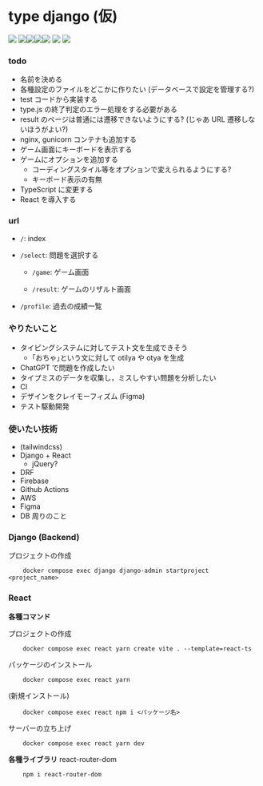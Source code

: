# type django (仮)

![](https://github.com/tf63/type_django/actions/workflows/django.yml/badge.svg)
<img src="https://img.shields.io/badge/-Django-092E20.svg?logo=django&style=flat"><img src="https://img.shields.io/badge/-React-555.svg?logo=react&style=flat"><img src="https://img.shields.io/badge/-Docker-EEE.svg?logo=docker&style=flat"><img src="https://img.shields.io/badge/-Amazon%20AWS-232F3E.svg?logo=amazon-aws&style=flat">
![](https://img.shields.io/github/repo-size/tf63/type_django)
![](https://img.shields.io/github/languages/code-size/tf63/type_django)

<!-- ![](https://img.shields.io/tokei/lines/github/tf63/type_django) -->

### todo

- 名前を決める
- 各種設定のファイルをどこかに作りたい (データベースで設定を管理する?)
- test コードから実装する
- type.js の終了判定のエラー処理をする必要がある
- result のページは普通には遷移できないようにする? (じゃあ URL 遷移しないほうがよい?)
- nginx, gunicorn コンテナも追加する
- ゲーム画面にキーボードを表示する
- ゲームにオプションを追加する
  - コーディングスタイル等をオプションで変えられるようにする?
  - キーボード表示の有無
- TypeScript に変更する
- React を導入する

### url

- `/`: index
- `/select`: 問題を選択する

  - `/game`: ゲーム画面

  - `/result`: ゲームのリザルト画面

- `/profile`: 過去の成績一覧

### やりたいこと

- タイピングシステムに対してテスト文を生成できそう
  - ｢おちゃ｣という文に対して otilya や otya を生成
- ChatGPT で問題を作成したい
- タイプミスのデータを収集し，ミスしやすい問題を分析したい
- CI
- デザインをクレイモーフィズム (Figma)
- テスト駆動開発

### 使いたい技術

- (tailwindcss)
- Django + React
  - jQuery?
- DRF
- Firebase
- Github Actions
- AWS
- Figma
- DB 周りのこと

### Django (Backend)
プロジェクトの作成
```
    docker compose exec django django-admin startproject <project_name>
```
### React

**各種コマンド**

プロジェクトの作成

```
    docker compose exec react yarn create vite . --template=react-ts
```

パッケージのインストール

```
    docker compose exec react yarn
```

(新規インストール)

```
    docker compose exec react npm i <パッケージ名>
```

サーバーの立ち上げ

```
    docker compose exec react yarn dev
```

**各種ライブラリ**
react-router-dom

```
    npm i react-router-dom
```
